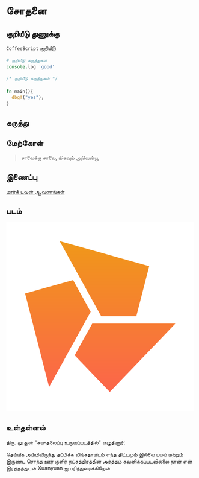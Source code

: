 [மார்க் டவுன் உலகளாவிய கருத்துகள்]:#

# சோதனை

## குறியீடு துணுக்கு

`CoffeeScript` குறியீடு

```coffee
# குறியீடு கருத்துகள்
console.log 'good'


```

```rust
/* குறியீடு கருத்துகள் */

fn main(){
  dbg!("yes");
}
```

## கருத்து

<!-- HTML 注释 --> 

<!-- 多行注释 --> 

## மேற்கோள்

> சாலைக்கு சாலை, மிகவும் அவென்யூ

## இணைப்பு

[மார்க் டவுன் ஆவணங்கள்](https://github.com/xxai-art/xxai-art-md)

## படம்

![xxAI. கலை பிராண்ட் அடையாளம்](https://raw.githubusercontent.com/xxai-art/web/main/file/svg/logo.svg)

## உள்தள்ளல்

திரு. லு சூன் "சுய-தலைப்பு உருவப்படத்தில்" எழுதினார்:

  தெய்வீக அம்பிலிருந்து தப்பிக்க லிங்கதாயிடம் எந்த திட்டமும் இல்லை
  புயல் மற்றும் இருண்ட சொந்த ஊர்
  குளிர் நட்சத்திரத்தின் அர்த்தம் கவனிக்கப்படவில்லை
  நான் என் இரத்தத்துடன் Xuanyuan ஐ பரிந்துரைக்கிறேன்


